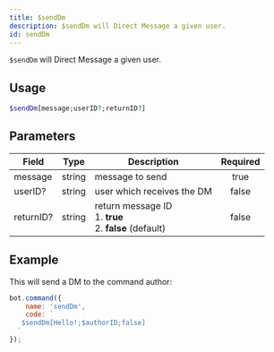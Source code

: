 ```yaml
---
title: $sendDm
description: $sendDm will Direct Message a given user.
id: sendDm
---
```


`$sendDm` will Direct Message a given user.

## Usage

```php
$sendDm[message;userID?;returnID?]
```

## Parameters 

| Field     | Type   | Description                                                         | Required |
|-----------|--------|---------------------------------------------------------------------|:--------:|
| message   | string | message to send                                                     |   true   |
| userID?   | string | user which receives the DM                                          |  false   |
| returnID? | string | return message ID  <br /> 1. **true** <br /> 2. **false** (default) |  false   |

## Example

This will send a DM to the command author:

```javascript
bot.command({
    name: 'sendDm',
    code: `
   $sendDm[Hello!;$authorID;false]  
  `
});
```